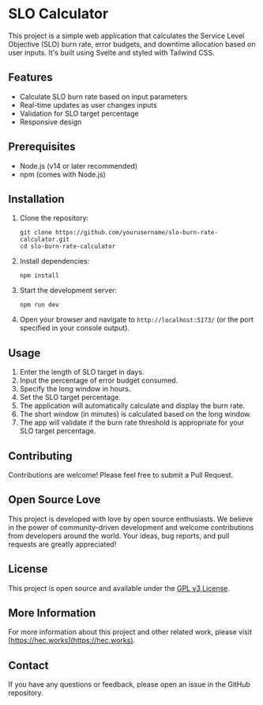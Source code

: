 # SLO Calculator

This project is a simple web application that calculates the Service Level Objective (SLO) burn rate, error budgets, and downtime allocation based on user inputs. It's built using Svelte and styled with Tailwind CSS.

## Features

- Calculate SLO burn rate based on input parameters
- Real-time updates as user changes inputs
- Validation for SLO target percentage
- Responsive design

## Prerequisites

- Node.js (v14 or later recommended)
- npm (comes with Node.js)

## Installation

1. Clone the repository:
   ```
   git clone https://github.com/yourusername/slo-burn-rate-calculator.git
   cd slo-burn-rate-calculator
   ```

2. Install dependencies:
   ```
   npm install
   ```

3. Start the development server:
   ```
   npm run dev
   ```

4. Open your browser and navigate to `http://localhost:5173/` (or the port specified in your console output).

## Usage

1. Enter the length of SLO target in days.
2. Input the percentage of error budget consumed.
3. Specify the long window in hours.
4. Set the SLO target percentage.
5. The application will automatically calculate and display the burn rate.
6. The short window (in minutes) is calculated based on the long window.
7. The app will validate if the burn rate threshold is appropriate for your SLO target percentage.

## Contributing

Contributions are welcome! Please feel free to submit a Pull Request.

## Open Source Love

This project is developed with love by open source enthusiasts. We believe in the power of community-driven development and welcome contributions from developers around the world. Your ideas, bug reports, and pull requests are greatly appreciated!

## License

This project is open source and available under the [GPL v3 License](LICENSE).

## More Information

For more information about this project and other related work, please visit [https://hec.works](https://hec.works).

## Contact

If you have any questions or feedback, please open an issue in the GitHub repository.